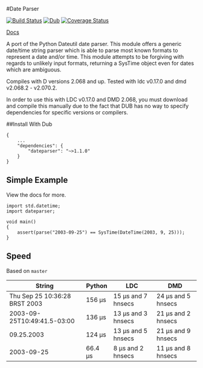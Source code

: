 #Date Parser

[![Build Status](https://travis-ci.org/JackStouffer/date-parser.svg?branch=master)](https://travis-ci.org/JackStouffer/date-parser) [![Dub](https://img.shields.io/dub/v/dateparser.svg)](http://code.dlang.org/packages/dateparser) [![Coverage Status](https://coveralls.io/repos/github/JackStouffer/date-parser/badge.svg?branch=master)](https://coveralls.io/github/JackStouffer/date-parser?branch=master)

[Docs](https://jackstouffer.github.io/date-parser/)

A port of the Python Dateutil date parser. This module offers a generic date/time string parser which is able to parse most known formats to represent a date and/or time. This module attempts to be forgiving with regards to unlikely input formats, returning a SysTime object even for dates which are ambiguous.

Compiles with D versions 2.068 and up. Tested with ldc v0.17.0 and dmd v2.068.2 - v2.070.2.

In order to use this with LDC v0.17.0 and DMD 2.068, you must download and compile this manually due to the fact that DUB has no way to specify dependencies for specific versions or compilers.

##Install With Dub

```
{
    ...
    "dependencies": {
        "dateparser": "~>1.1.0"
    }
}
```

## Simple Example

View the docs for more.

```
import std.datetime;
import dateparser;

void main()
{
    assert(parse("2003-09-25") == SysTime(DateTime(2003, 9, 25)));
}
```

## Speed

Based on `master`

String | Python | LDC | DMD
------ | ------ | --- | ---
Thu Sep 25 10:36:28 BRST 2003 | 156 µs | 15 μs and 7 hnsecs | 24 μs and 5 hnsecs
2003-09-25T10:49:41.5-03:00 | 136 µs | 13 μs and 3 hnsecs | 21 μs and 2 hnsecs
09.25.2003 | 124 µs | 13 μs and 5 hnsecs | 21 μs and 9 hnsecs
2003-09-25 | 66.4 µs | 8 μs and 2 hnsecs | 11 μs and 8 hnsecs
